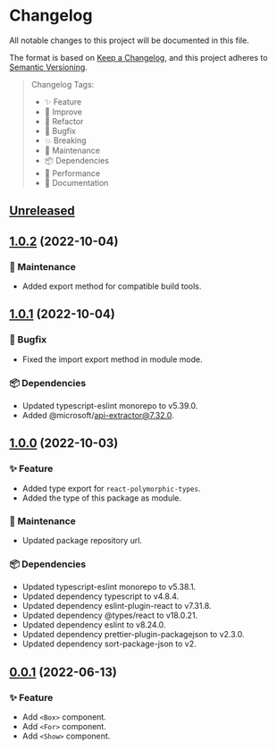 # Changelog

All notable changes to this project will be documented in this file.

The format is based on [Keep a Changelog](https://keepachangelog.com/en/1.0.0/),
and this project adheres to [Semantic Versioning](https://semver.org/spec/v2.0.0.html).

> Changelog Tags:
>
> - ✨ Feature
> - 💎 Improve
> - 🧱 Refactor
> - 🐛 Bugfix
> - 💥 Breaking
> - 🚧 Maintenance
> - 📦 Dependencies
> - 🚀 Performance
> - 📝 Documentation

## [Unreleased]

## [1.0.2] (2022-10-04)

### 🚧 Maintenance

- Added export method for compatible build tools.

## [1.0.1] (2022-10-04)

### 🐛 Bugfix

- Fixed the import export method in module mode.

### 📦 Dependencies

- Updated typescript-eslint monorepo to v5.39.0.
- Added @microsoft/api-extractor@7.32.0.

## [1.0.0] (2022-10-03)

### ✨ Feature

- Added type export for `react-polymorphic-types`.
- Added the type of this package as module.

### 🚧 Maintenance

- Updated package repository url.

### 📦 Dependencies

- Updated typescript-eslint monorepo to v5.38.1.
- Updated dependency typescript to v4.8.4.
- Updated dependency eslint-plugin-react to v7.31.8.
- Updated dependency @types/react to v18.0.21.
- Updated dependency eslint to v8.24.0.
- Updated dependency prettier-plugin-packagejson to v2.3.0.
- Updated dependency sort-package-json to v2.

## [0.0.1] (2022-06-13)

### ✨ Feature

- Add `<Box>` component.
- Add `<For>` component.
- Add `<Show>` component.

[unreleased]: https://github.com/lzm0x219/rc-basic/compare/v1.0.2...HEAD
[1.0.2]: https://github.com/lzm0x219/rc-basic/compare/1.0.1...v1.0.2
[1.0.1]: https://github.com/lzm0x219/rc-basic/compare/1.0.0...v1.0.1
[1.0.0]: https://github.com/lzm0x219/rc-basic/compare/v0.0.1...1.0.0
[0.0.1]: https://github.com/lzm0x219/rc-basic/releases/tag/v0.0.1
